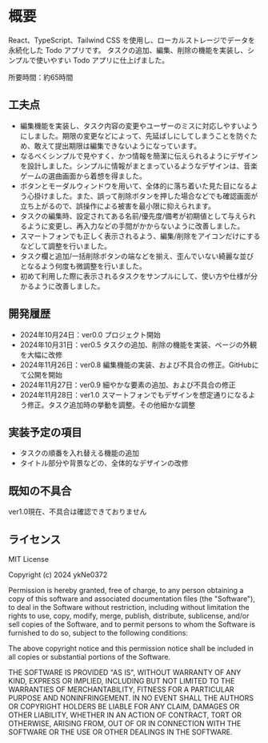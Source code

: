 # 概要

React、TypeScript、Tailwind CSS を使用し、ローカルストレージでデータを永続化した Todo アプリです。
タスクの追加、編集、削除の機能を実装し、シンプルで使いやすい Todo アプリに仕上げました。

所要時間：約65時間

## 工夫点

- 編集機能を実装し、タスク内容の変更やユーザーのミスに対応しやすいようにしました。期限の変更などによって、先延ばしにしてしまうことを防ぐため、敢えて提出期限は編集できないようになっています。
- なるべくシンプルで見やすく、かつ情報を簡潔に伝えられるようにデザインを設計しました。シンプルに情報がまとまっているようなデザインは、音楽ゲームの選曲画面から着想を得ました。
- ボタンとモーダルウィンドウを用いて、全体的に落ち着いた見た目になるよう心掛けました。また、誤って削除ボタンを押した場合などでも確認画面が立ち上がるので、誤操作による被害を最小限に抑えられます。
- タスクの編集時、設定されてある名前/優先度/備考が初期値として与えられるように変更し、再入力などの手間がかからないように改善しました。
- スマートフォンでも正しく表示されるよう、編集/削除をアイコンだけにするなどして調整を行いました。
- タスク欄と追加/一括削除ボタンの端などを揃え、歪んでいない綺麗な並びとなるよう何度も微調整を行いました。
- 初めて利用した際に表示されるタスクをサンプルにして、使い方や仕様が分かるように改善しました。

## 開発履歴

- 2024年10月24日：ver0.0 プロジェクト開始
- 2024年10月31日：ver0.5 タスクの追加、削除の機能を実装、ページの外観を大幅に改修
- 2024年11月26日：ver0.8 編集機能の実装、および不具合の修正。GitHubにて公開を開始
- 2024年11月27日：ver0.9 細やかな要素の追加、および不具合の修正
- 2024年11月28日：ver1.0 スマートフォンでもデザインを想定通りになるよう修正。タスク追加時の挙動を調整。その他細かな調整

## 実装予定の項目

- タスクの順番を入れ替える機能の追加
- タイトル部分や背景などの、全体的なデザインの改修

## 既知の不具合

ver1.0現在、不具合は確認できておりません

## ライセンス

MIT License

Copyright (c) 2024 ykNe0372

Permission is hereby granted, free of charge, to any person obtaining a copy
of this software and associated documentation files (the "Software"), to deal
in the Software without restriction, including without limitation the rights
to use, copy, modify, merge, publish, distribute, sublicense, and/or sell
copies of the Software, and to permit persons to whom the Software is
furnished to do so, subject to the following conditions:

The above copyright notice and this permission notice shall be included in all
copies or substantial portions of the Software.

THE SOFTWARE IS PROVIDED "AS IS", WITHOUT WARRANTY OF ANY KIND, EXPRESS OR
IMPLIED, INCLUDING BUT NOT LIMITED TO THE WARRANTIES OF MERCHANTABILITY,
FITNESS FOR A PARTICULAR PURPOSE AND NONINFRINGEMENT. IN NO EVENT SHALL THE
AUTHORS OR COPYRIGHT HOLDERS BE LIABLE FOR ANY CLAIM, DAMAGES OR OTHER
LIABILITY, WHETHER IN AN ACTION OF CONTRACT, TORT OR OTHERWISE, ARISING FROM,
OUT OF OR IN CONNECTION WITH THE SOFTWARE OR THE USE OR OTHER DEALINGS IN THE
SOFTWARE.
